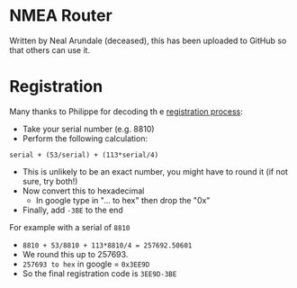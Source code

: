 # NMEA Router

Written by Neal Arundale (deceased), this has been uploaded to GitHub so that others can use it.

# Registration

Many thanks to Philippe for decoding th e [registration process](https://github.com/arundaleais/nmearouter/blob/master/frmRegister.frm#L334):

* Take your serial number (e.g. 8810)
* Perform the following calculation:
```
serial + (53/serial) + (113*serial/4)
```
  * This is unlikely to be an exact number, you might have to round it (if not sure, try both!)
* Now convert this to hexadecimal
  * In google type in "... to hex" then drop the "0x"
* Finally, add `-3BE` to the end

For example with a serial of `8810`
* `8810 + 53/8810 + 113*8810/4 = 257692.50601`
* We round this up to 257693.
* `257693 to hex` in google = `0x3EE9D`
* So the final registration code is `3EE9D-3BE`
